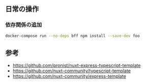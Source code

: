 ## 日常の操作

### 依存関係の追加 
```bash
docker-compose run --no-deps bff npm install --save-dev foo
```


## 参考

- https://github.com/pronist/nuxt-express-typescript-template
- https://github.com/nuxt-community/typescript-template
- https://github.com/nuxt-community/express-template

